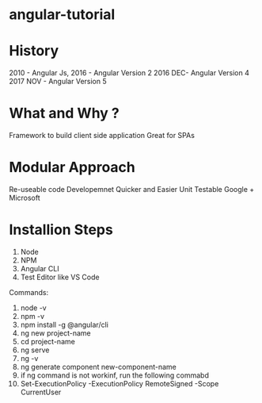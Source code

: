 # angular-tutorial
# History
2010 - Angular Js,
2016 - Angular Version 2
2016 DEC- Angular Version 4
2017 NOV - Angular Version 5

# What and Why ?
Framework to build client side application
Great for SPAs

# Modular Approach
Re-useable code
Developemnet Quicker and Easier
Unit Testable
Google + Microsoft


# Installion Steps
1. Node
2. NPM
3. Angular CLI
4. Test Editor like VS Code

Commands:
1. node -v
2. npm -v
3. npm install -g @angular/cli
4. ng new project-name
5. cd project-name
6. ng serve
7. ng -v
8. ng generate component new-component-name
9. if ng command is not workinf, run the following commabd 
10. Set-ExecutionPolicy -ExecutionPolicy RemoteSigned -Scope CurrentUser
